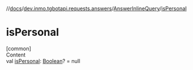 //[docs](../../../index.md)/[dev.inmo.tgbotapi.requests.answers](../index.md)/[AnswerInlineQuery](index.md)/[isPersonal](is-personal.md)



# isPersonal  
[common]  
Content  
val [isPersonal](is-personal.md): [Boolean](https://kotlinlang.org/api/latest/jvm/stdlib/kotlin/-boolean/index.html)? = null  




